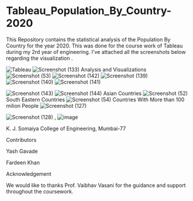 # Tableau_Population_By_Country-2020

This Repository contains the statistical analysis of the Population By Country for the year  2020. This was done for the course work of Tableau during my 2rd year of engineering. I've attached all the screenshots below regarding the visualization .


![Tableau](https://user-images.githubusercontent.com/74112721/144185454-85dca7df-1238-4085-b1e0-00a78967d8eb.png)
![Screenshot (133)](https://user-images.githubusercontent.com/74112721/144543693-efe9ee8c-1ac8-475c-b196-238534301c25.png)
Analysis and Visualizations
![Screenshot (53)](https://user-images.githubusercontent.com/74112721/144415828-ef1484f9-6874-480f-b4b6-6af527925ac1.png)
![Screenshot (142)](https://user-images.githubusercontent.com/74112721/144544159-870e80a4-11fe-432b-9889-7ced83a0300b.png)
![Screenshot (139)](https://user-images.githubusercontent.com/74112721/144544150-67943c66-837b-4cdc-b0da-95b9d351dbbb.png)
![Screenshot (140)](https://user-images.githubusercontent.com/74112721/144544157-3117cd39-5ba2-46d7-ab75-125fadfc25ed.png)
![Screenshot (141)](https://user-images.githubusercontent.com/74112721/144544158-9cd0921a-d653-4546-8650-e79a7d37758c.png)

![Screenshot (143)](https://user-images.githubusercontent.com/74112721/144544163-901c8e2e-9370-46b1-b0ef-9d513b9db858.png)
![Screenshot (144)](https://user-images.githubusercontent.com/74112721/144544165-048ea517-cb65-4763-8cd9-78cb59cc05da.png)
Asian Countries 
![Screenshot (52)](https://user-images.githubusercontent.com/74112721/144415916-28dcd3fc-3f8c-4f18-968f-3a0064fecd3b.png)
South Eastern Countries
![Screenshot (54)](https://user-images.githubusercontent.com/74112721/144415875-5748e2f8-dd99-4901-b831-5536513e27fd.png)
Countries With More than 100 milion People
![Screenshot (127)](https://user-images.githubusercontent.com/74112721/144412436-d9cb79e3-c854-48e4-8a89-a478c1557484.png)

![Screenshot (128)](https://user-images.githubusercontent.com/74112721/144544705-bfd06a65-3f55-464b-9db6-d225e91c87df.png) ,
 ![image](https://user-images.githubusercontent.com/74112721/144545198-29fb944e-cc94-4bef-91aa-ff1ffbc8af90.png)

K. J. Somaiya College of Engineering, Mumbai-77  
 


Contributors

Yash Gavade

Fardeen Khan


Acknowledgement

We would like to thanks Prof. Vaibhav Vasani  for the guidance and support throughout the coursework.
